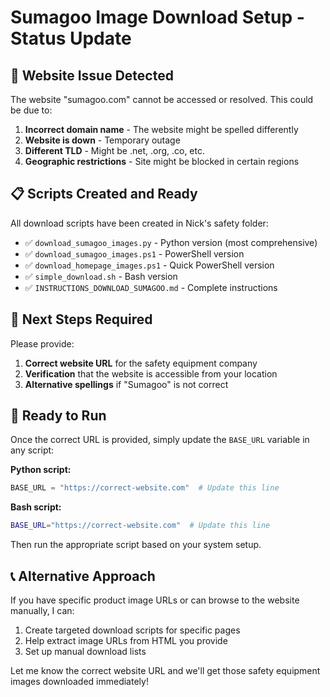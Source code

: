 # Sumagoo Image Download Setup - Status Update

## 🚨 Website Issue Detected

The website "sumagoo.com" cannot be accessed or resolved. This could be due to:

1. **Incorrect domain name** - The website might be spelled differently
2. **Website is down** - Temporary outage
3. **Different TLD** - Might be .net, .org, .co, etc.
4. **Geographic restrictions** - Site might be blocked in certain regions

## 📋 Scripts Created and Ready

All download scripts have been created in Nick's safety folder:

- ✅ `download_sumagoo_images.py` - Python version (most comprehensive)
- ✅ `download_sumagoo_images.ps1` - PowerShell version  
- ✅ `download_homepage_images.ps1` - Quick PowerShell version
- ✅ `simple_download.sh` - Bash version
- ✅ `INSTRUCTIONS_DOWNLOAD_SUMAGOO.md` - Complete instructions

## 🔧 Next Steps Required

Please provide:
1. **Correct website URL** for the safety equipment company
2. **Verification** that the website is accessible from your location
3. **Alternative spellings** if "Sumagoo" is not correct

## 🎯 Ready to Run

Once the correct URL is provided, simply update the `BASE_URL` variable in any script:

**Python script:**
```python
BASE_URL = "https://correct-website.com"  # Update this line
```

**Bash script:**
```bash
BASE_URL="https://correct-website.com"  # Update this line
```

Then run the appropriate script based on your system setup.

## 📞 Alternative Approach

If you have specific product image URLs or can browse to the website manually, I can:
1. Create targeted download scripts for specific pages
2. Help extract image URLs from HTML you provide
3. Set up manual download lists

Let me know the correct website URL and we'll get those safety equipment images downloaded immediately!